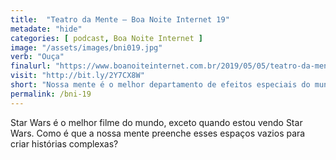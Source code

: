 ```yaml
---
title:  "Teatro da Mente — Boa Noite Internet 19"
metadate: "hide"
categories: [ podcast, Boa Noite Internet ]
image: "/assets/images/bni019.jpg"
verb: "Ouça"
finalurl: "https://www.boanoiteinternet.com.br/2019/05/05/teatro-da-mente/"
visit: "http://bit.ly/2Y7CX8W"
short: "Nossa mente é o melhor departamento de efeitos especiais do mundo."
permalink: /bni-19
---
```

Star Wars é o melhor filme do mundo, exceto quando estou vendo Star Wars. Como é que a nossa mente preenche esses espaços vazios para criar histórias complexas?